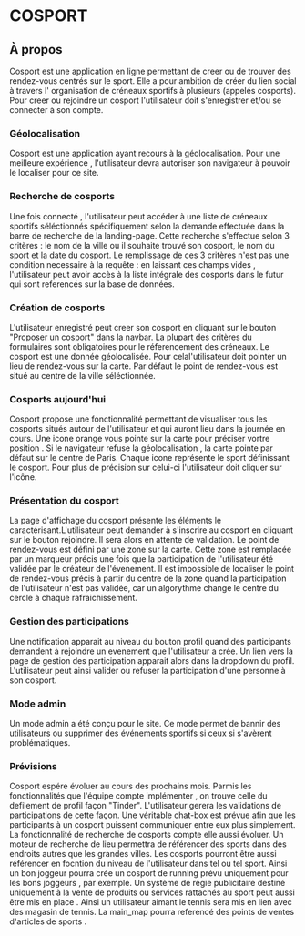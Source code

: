 # COSPORT

## À propos 

Cosport est une application en ligne permettant de creer ou de trouver des rendez-vous centrés sur le sport. 
Elle a pour ambition de créer du lien social à travers l' organisation de créneaux sportifs à plusieurs (appelés cosports).
Pour creer ou rejoindre un cosport l'utilisateur doit s'enregistrer et/ou se connecter à son compte. 

### Géolocalisation

Cosport est une application ayant recours à la géolocalisation. Pour une meilleure expérience , l'utilisateur devra autoriser son navigateur à pouvoir le localiser pour ce site.

### Recherche de cosports

Une fois connecté , l'utilisateur peut accéder à une liste de créneaux sportifs séléctionnés spécifiquement selon la demande effectuée dans la barre de recherche de la landing-page. Cette recherche s'effectue selon 3 critères : le nom de la ville ou il souhaite trouvé son cosport, le nom du sport et la date du cosport. 
Le remplissage de ces 3 critères n'est pas une condition necessaire à la requête : en laissant ces champs vides , l'utilisateur peut avoir accès à la liste intégrale des cosports dans le futur qui sont referencés sur la base de données.

### Création de cosports

L'utilisateur enregistré peut creer son cosport en cliquant sur le bouton "Proposer un cosport" dans la navbar.
La plupart des critères du formulaires sont obligatoires pour le réferencement des créneaux. 
Le cosport est une donnée géolocalisée. Pour celal'utilisateur doit pointer un lieu de rendez-vous sur la carte.
Par défaut le point de rendez-vous est situé au centre de la ville séléctionnée.

### Cosports aujourd'hui 

Cosport propose une fonctionnalité permettant de visualiser tous les cosports situés autour de l'utilisateur et qui auront lieu dans la journée en cours. Une icone orange vous pointe sur la carte pour préciser vortre position . Si le navigateur refuse la géolocalisation , la carte pointe par défaut sur le centre de Paris.
Chaque icone représente le sport définissant le cosport. Pour plus de précision sur celui-ci l'utilisateur doit cliquer sur l'icône.

### Présentation du cosport

La page d'affichage du cosport présente les éléments le caractérisant.L'utilisateur peut demander à s'inscrire au cosport en cliquant sur le bouton rejoindre. Il sera alors en attente de validation. Le point de rendez-vous est défini par une zone sur la carte. Cette zone est remplacée par un marqueur précis une fois que la participation de l'utilisateur été validée par le créateur de l'évenement. Il est impossible de localiser le point de rendez-vous précis à partir du centre de la zone quand la participation de l'utilisateur n'est pas validée, car un algorythme change le centre du cercle à chaque rafraichissement.  

### Gestion des participations

Une notification apparait au niveau du bouton profil quand des participants demandent à rejoindre  un evenement que l'utilisateur a crée. Un lien vers la page de gestion des participation apparait alors dans la dropdown du profil.
L'utilisateur peut ainsi valider ou refuser la participation d'une personne à son cosport.

### Mode admin

Un mode admin a été conçu pour le site.
Ce mode permet de bannir des utilisateurs ou supprimer des événements sportifs si ceux si s'avèrent problématiques.

### Prévisions

Cosport espére évoluer au cours des prochains mois.
Parmis les fonctionnalités que l'équipe compte implémenter , on trouve celle du defilement de profil façon "Tinder". L'utilisateur gerera les validations de participations de cette façon.
Une véritable chat-box est prévue afin que les participants à un cosport puissent communiquer entre eux plus simplement.
La fonctionnalité de recherche de cosports compte elle aussi évoluer. Un moteur de recherche de lieu permettra de référencer des sports dans des endroits autres que les grandes villes. 
Les cosports pourront être aussi référencer en focntion du niveau de l'utilisateur dans tel ou tel sport. Ainsi un bon joggeur pourra crée un cosport de running prévu uniquement pour les bons joggeurs , par exemple.
Un système de régie publicitaire destiné uniquement à la vente de produits ou services rattachés au sport peut aussi être mis en place . Ainsi un utilisateur aimant le tennis sera mis en lien avec des magasin de tennis. La main_map pourra referencé des points de ventes d'articles de sports .
